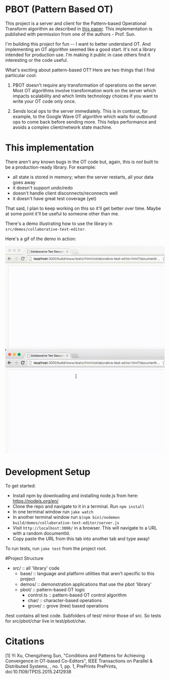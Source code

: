# PBOT (Pattern Based OT)

This project is a server and client for the Pattern-based Operational
Transform algorithm as described in [this paper](http://www.computer.org/csdl/trans/td/preprint/07060680-abs.html).
This implementation is published with permission from one of the
authors - Prof. Sun.

I'm building this project for fun -- I want to better understand OT. And
implementing an OT algorithm seemed like a good start. It's not a library
intended for production use. I'm making it public in case others find it
interesting or the code useful.

What's exciting about pattern-based OT? Here are two things that I find particular
cool:

1. PBOT doesn't require any transformation of operations on the server. Most
OT algorithms involve transformation work on the server which impacts
scalability and which limits technology choices if you want to write your OT
code only once.

2. Sends local ops to the server immediately. This is in contrast, for example,
to the Google Wave OT algorithm which waits for outbound ops to come back before
sending more. This helps performance and avoids a complex client/network state
machine.

# This implementation

There aren't any known bugs in the OT code but, again, this is *not* built
to be a production-ready library. For example:

- all state is stored in memory; when the server restarts, all your data goes away
- it doesn't support undo/redo
- doesn't handle client disconnects/reconnects well
- it doesn't have great test coverage (yet)

That said, I plan to keep working on this so it'll get better over time. Maybe at
some point it'll be useful to someone other than me.

There's a demo illustrating how to use the library in
`src/demos/collaborative-text-editor`.

Here's a gif of the demo in action:

![Gif of two documents](https://github.com/ryankaplan/pattern-based-ot/blob/master/src/demos/collaborative-text-editor/static/images/demo.gif?raw=true)

# Development Setup

To get started:

- Install npm by downloading and installing node.js from here: https://nodejs.org/en/
- Clone the repo and navigate to it in a terminal. Run `npm install`
- In one terminal window run `jake watch`
- In another terminal window run `$(npm bin)/nodemon build/demos/collaborative-text-editor/server.js`
- Visit `http://localhost:3000/` in a browser. This will navigate to a URL with a random documentId.
- Copy paste the URL from this tab into another tab and type away!

To run tests, run `jake test` from the project root.

#Project Structure

- src/ :: all 'library' code
  - base/ :: language and platform utilities that aren't specific to this project
  - demos/ :: demonstration applications that use the pbot 'library'
  - pbot/ :: pattern-based OT logic
    - control.ts :: pattern-based OT control algorithm
    - char/ :: character-based operations
    - grove/ :: grove (tree) based operations

/test contains all test code. Subfolders of test/ mirror those of src. So
tests for src/pbot/char live in test/pbot/char.

# Citations

[1] Yi Xu, Chengzheng Sun, "Conditions and Patterns for Achieving Convergence in OT-based Co-Editors", IEEE
Transactions on Parallel & Distributed Systems, , no. 1, pp. 1, PrePrints PrePrints, doi:10.1109/TPDS.2015.2412938
